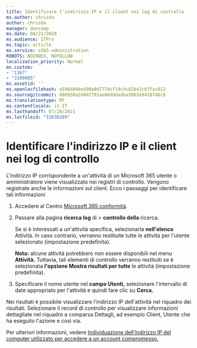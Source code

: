 ```yaml
---
title: Identificare l'indirizzo IP e il client nei log di controllo
ms.author: chrisda
author: chrisda
manager: dansimp
ms.date: 04/21/2020
ms.audience: ITPro
ms.topic: article
ms.service: o365-administration
ROBOTS: NOINDEX, NOFOLLOW
localization_priority: Normal
ms.custom:
- "1367"
- "3100005"
ms.assetid: ''
ms.openlocfilehash: a596dd4bed90a0d777dcf19c4c82b41c67fac812
ms.sourcegitcommit: 89d938a2d402791ae66dddadba3063e9418f48cb
ms.translationtype: MT
ms.contentlocale: it-IT
ms.lasthandoff: 07/28/2021
ms.locfileid: "53630289"
---
```

# <a name="identify-ip-address-and-client-in-audit-logs"></a>Identificare l'indirizzo IP e il client nei log di controllo

L'indirizzo IP corrispondente a un'attività di un Microsoft 365 utente o amministratore viene visualizzato nei registri di controllo. Vengono registrate anche le informazioni sul client. Ecco i passaggi per identificare tali informazioni

1. Accedere al Centro [Microsoft 365 conformità](https://protection.office.com/).

2. Passare alla pagina **ricerca log** di  >  **controllo della** ricerca.

   Se si è interessati a un'attività specifica, selezionarla **nell'elenco** Attività. In caso contrario, verranno restituite tutte le attività per l'utente selezionato (impostazione predefinita).

   **Nota:** alcune attività potrebbero non essere disponibili nel menu **Attività.** Tuttavia, tali elementi di controllo verranno restituiti se è selezionata **l'opzione Mostra risultati per tutte** le attività (impostazione predefinita).

3. Specificare il nome utente nel **campo Utenti,** selezionare l'intervallo di date appropriato per l'attività e quindi fare clic su **Cerca.**

Nei risultati è possibile visualizzare l'indirizzo IP dell'attività nel riquadro dei risultati. Selezionare il record di controllo per  visualizzare informazioni dettagliate nel riquadro a comparsa Dettagli, ad esempio Client, Utente che ha eseguito l'azione e così via.

Per ulteriori informazioni, vedere [Individuazione dell'indirizzo IP del computer utilizzato per accedere a un account compromesso.](/microsoft-365/compliance/auditing-troubleshooting-scenarios#find-the-ip-address-of-the-computer-used-to-access-a-compromised-account)

